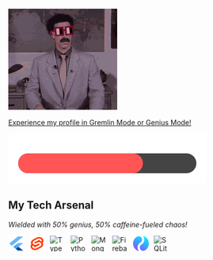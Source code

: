 ![Centinol Gremlin](https://raw.githubusercontent.com/Centinol-alt/Centinol-alt/main/pfp-gif.gif)

[Experience my profile in Gremlin Mode or Genius Mode!](https://centinol-alt.github.io/theme-switcher/)

![Chaos Meter](chaos-meter/chaos-meter.svg)

## My Tech Arsenal  
*Wielded with 50% genius, 50% caffeine-fueled chaos!*  
<div style="display: flex; gap: 10px; flex-wrap: wrap;">
  <img src="https://raw.githubusercontent.com/dnfield/flutter_svg/7d374d7107561cbd906d7c0ca26fef02cc01e7c8/example/assets/flutter_logo.svg?sanitize=true" alt="Flutter" width="32" height="32" title="Flutter">
  <img src="https://raw.githubusercontent.com/sveltejs/branding/master/svelte-logo.svg" alt="Svelte" width="32" height="32" title="Svelte">
  <img src="https://cdn.worldvectorlogo.com/logos/typescript.svg" alt="TypeScript" width="32" height="32" title="TypeScript">
  <img src="https://s3.dualstack.us-east-2.amazonaws.com/pythondotorg-assets/media/community/logos/python-logo-only.png" alt="Python" width="32" height="32" title="Python">
  <img src="https://raw.githubusercontent.com/mongodb/mongo/master/docs/logo.svg" alt="MongoDB" width="32" height="32" title="MongoDB">
  <img src="https://www.gstatic.com/devrel-devsite/prod/v2e0f7b8e1d7b7f2b2b2b2b2b2b2b2b2/firebase/2/svg/logo-logo.svg" alt="Firebase" width="32" height="32" title="Firebase">
  <img src="https://raw.githubusercontent.com/centinol-alt/centinol-alt/main/assets/isar-icon.svg" alt="IsarDB" width="32" height="32" title="IsarDB">
  <img src="https://raw.githubusercontent.com/sqlite/sqlite/master/doc/images/sqlite350.gif" alt="SQLite" width="32" height="32" title="SQLite">
</div>
